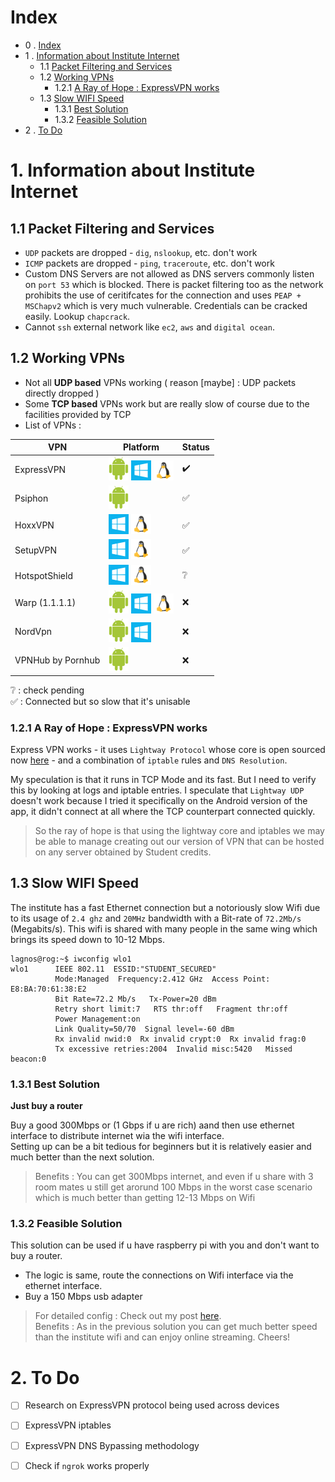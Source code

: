 <head>

</head>


# Index

* 0 . [Index](#index)
* 1 . [Information about Institute Internet](#1-information-about-institute-internet)
  * 1.1 [Packet Filtering and Services](#11-packet-filtering-and-services)
  * 1.2 [Working VPNs](#12-working-vpns)
    * 1.2.1 [A Ray of Hope : ExpressVPN works](#121-a-ray-of-hope--expressvpn-works)
  * 1.3 [Slow WIFI Speed](#13-slow-wifi-speed)
    * 1.3.1 [Best Solution](#131-best-solution)
    * 1.3.2 [Feasible Solution](#132-feasible-solution)
* 2 . [To Do](#2-to-do)

# 1. Information about Institute Internet

## 1.1 Packet Filtering and Services

- `UDP` packets are dropped - `dig`, `nslookup`, etc. don't work
- `ICMP` packets are dropped - `ping`, `traceroute`, etc. don't work
- Custom DNS Servers are not allowed as DNS servers commonly listen on `port 53` which is blocked. There is packet filtering too as the network prohibits the use of ceritifcates for the connection and uses `PEAP + MSChapv2` which is very much vulnerable.  Credentials can be cracked easily. Lookup `chapcrack`.
- Cannot `ssh` external network like `ec2`, `aws` and `digital ocean`.

## 1.2 Working VPNs

- Not all **UDP based** VPNs working ( reason [maybe] : UDP packets directly dropped )
- Some **TCP based** VPNs work but are really slow of course due to the facilities provided by TCP
- List of VPNs :

| VPN | Platform | Status |
| --- | --- | --- |
| ExpressVPN | ![a] ![w] ![l]  | ✔️ |
| Psiphon | ![a] | ✅ |
| HoxxVPN | ![w] ![l] | ✅ |
| SetupVPN | ![w] ![l] | ✅ |
| HotspotShield | ![w] ![l] | ❔ |
| Warp (1.1.1.1) | ![a]  ![w] ![l]| ❌ |
| NordVpn |  ![a] ![w]| ❌ |
| VPNHub by Pornhub | ![a] | ❌ |

❔ : check pending <br/>
✅ : Connected but so slow that it's unisable


### 1.2.1 A Ray of Hope : ExpressVPN works

Express VPN works - it uses `Lightway Protocol` whose core is open sourced now [here](https://github.com/expressvpn/lightway-core) - and a combination of `iptable` rules and `DNS Resolution`.


My speculation is that it runs in TCP Mode and its fast. But I need to verify this by looking at logs and iptable entries. I speculate that `Lightway UDP` doesn't work because I tried it specifically on the Android version of the app, it didn't connect at all where the TCP counterpart connected quickly.


> So the ray of hope is that using the lightway core and iptables we may be able to manage creating out our version of VPN that can be hosted on any server obtained by Student credits.


## 1.3 Slow WIFI Speed

The institute has a fast Ethernet connection but a notoriously slow Wifi due to its usage of `2.4 ghz` and `20MHz` bandwidth with a Bit-rate of `72.2Mb/s` (Megabits/s). This wifi is shared with many people in the same wing which brings its speed down to 10-12 Mbps.



```console
lagnos@rog:~$ iwconfig wlo1
wlo1      IEEE 802.11  ESSID:"STUDENT_SECURED"
          Mode:Managed  Frequency:2.412 GHz  Access Point: E8:BA:70:61:38:E2
          Bit Rate=72.2 Mb/s   Tx-Power=20 dBm
          Retry short limit:7   RTS thr:off   Fragment thr:off
          Power Management:on
          Link Quality=50/70  Signal level=-60 dBm
          Rx invalid nwid:0  Rx invalid crypt:0  Rx invalid frag:0
          Tx excessive retries:2004  Invalid misc:5420   Missed beacon:0
```


### 1.3.1 Best Solution

**Just buy a router**


Buy a good 300Mbps or (1 Gbps if u are rich) aand then use ethernet interface to distribute internet wia the wifi interface.<br/>
Setting up can be a bit tedious for beginners but it is relatively easier and much better than the next solution.

> Benefits : You can get 300Mbps internet, and even if u share with 3 room mates u still get arorund 100 Mbps in the worst case scenario which is much better than getting 12-13 Mbps on Wifi

### 1.3.2 Feasible Solution

This solution can be used if u have raspberry pi with you and don't want to buy a router.<br/>
- The logic is same, route the connections on Wifi interface via the ethernet interface.<br/>
- Buy a 150 Mbps usb adapter

> For detailed config : Check out my post [here](./rpi-express.md).<br/>
Benefits : As in the previous solution you can get much better speed than the institute wifi and can enjoy online streaming. Cheers!

# 2. To Do

- [ ] Research on ExpressVPN protocol being used across devices
- [ ] ExpressVPN iptables
- [ ] ExpressVPN DNS Bypassing methodology
- [ ] Check if `ngrok` works properly




<!-- Icons Load -->
[w]:./window.png 
[l]:./linux.png
[a]:./android.png
